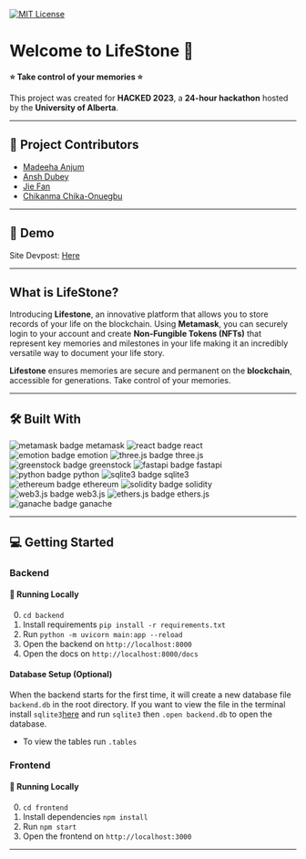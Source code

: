 
[![MIT License](https://img.shields.io/badge/License-MIT-green.svg)](https://choosealicense.com/licenses/mit/)

# Welcome to LifeStone 👋

**:star: Take control of your memories :star:**

This project was created for **HACKED 2023**, a **24-hour hackathon** hosted by the **University of Alberta**.

---

## :handshake: Project Contributors

- [Madeeha Anjum](https://github.com/Madeeha-Anjum)
- [Ansh Dubey](https://github.com/AnshDubey1999)
- [Jie Fan](https://github.com/Jie-F)
- [Chikanma Chika-Onuegbu](https://github.com/Chikanma681)

---

## :rocket: Demo

Site Devpost: [Here](https://devpost.com/software/lifestone)

---

## What is LifeStone?

Introducing **Lifestone**, an innovative platform that allows you to store records of your life on the blockchain. Using **Metamask**, you can securely login to your account and create **Non-Fungible Tokens (NFTs)** that represent key memories and milestones in your life making it an incredibly versatile way to document your life story.

**Lifestone** ensures memories are secure and permanent on the **blockchain**, accessible for generations. Take control of your memories.

---

## :hammer_and_wrench: Built With

<img src="https://img.shields.io/badge/metamask-4A90E2?style=for-the-badge&logo=metamask&logoColor=white" alt="metamask badge metamask" />

<img src="https://img.shields.io/badge/react-20232A?style=for-the-badge&logo=react&logoColor=61DAFB" alt="react badge react" />
<img src="https://img.shields.io/badge/emotion-DB7093?style=for-the-badge&logo=emotion&logoColor=white" alt="emotion badge emotion" />
<img src="https://img.shields.io/badge/three.js-000000?style=for-the-badge&logo=three.js&logoColor=white" alt="three.js badge three.js" />
<img src="https://img.shields.io/badge/greenstock-058DC7?style=for-the-badge&logo=greenstock&logoColor=white" alt="greenstock badge greenstock" />
<img src="https://img.shields.io/badge/fastapi-109989?style=for-the-badge&logo=fastapi&logoColor=white" alt="fastapi badge fastapi" />
<img src="https://img.shields.io/badge/python-3776AB?style=for-the-badge&logo=python&logoColor=white" alt="python badge python" />
<img src="https://img.shields.io/badge/sqlite3-00 =3B57?style=for-the-badge&logo=sqlite&logoColor=white" alt="sqlite3 badge sqlite3" />
<img src="https://img.shields.io/badge/ethereum-3C3C3D?style=for-the-badge&logo=ethereum&logoColor=white" alt="ethereum badge ethereum" />
<img src="https://img.shields.io/badge/solidity-363636?style=for-the-badge&logo=solidity&logoColor=white" alt="solidity badge solidity" />
<img src="https://img.shields.io/badge/web3.js-050505?style=for-the-badge&logo=web3.js&logoColor=white" alt="web3.js badge web3.js" />
<img src="https://img.shields.io/badge/ethers.js-323232?style=for-the-badge&logo=ethers.js&logoColor=white" alt="ethers.js badge ethers.js" />
<img src="https://img.shields.io/badge/ganache-050505?style=for-the-badge&logo=ganache&logoColor=white" alt="ganache badge ganache" />

---

## :computer: Getting Started

### Backend

#### :runner: Running Locally

0. `cd backend`
1. Install requirements `pip install -r requirements.txt`
2. Run `python -m uvicorn main:app --reload`
3. Open the backend on `http://localhost:8000`
4. Open the docs on `http://localhost:8000/docs`

#### Database Setup (Optional)

When the backend starts for the first time, it will create a new database file `backend.db` in the root directory. If you want to view the file in the terminal install `sqlite3`[here](https://www.kiltandcode.com/2021/01/21/how-to-install-and-use-sqlite-on-windows/) and run `sqlite3` then `.open backend.db` to open the database.

- To view the tables run `.tables`

### Frontend

#### :running: Running Locally

0. `cd frontend`
1. Install dependencies `npm install`
2. Run `npm start`
3. Open the frontend on `http://localhost:3000`

---
